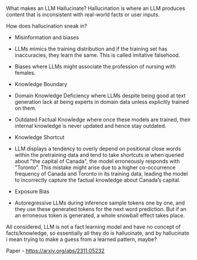 ### 
What makes an LLM Hallucinate?
Hallucination is where an LLM produces content that is inconsistent with real-world facts or user inputs. 

How does hallucination sneak in?

- Misinformation and biases
 - LLMs mimics the training distribution and if the training set has inaccuracies, they learn the same. This is called imitative falsehood.
 - Biases where LLMs might associate the profession of nursing with females.

- Knowledge Boundary
 - Domain Knowledge Deficiency where LLMs despite being good at text generation lack at being experts in domain data unless explicitly trained on them.
 - Outdated Factual Knowledge where once these models are trained, their internal knowledge is never updated and hence stay outdated.

- Knowledge Shortcut
 - LLM displays a tendency to overly depend on positional close words within the pretraining data and tend to take shortcuts ie when queried about "the capital of Canada", the model erroneously responds with "Toronto". This mistake might arise due to a higher co-occurrence frequency of Canada and Toronto in its training data, leading the model to incorrectly capture the factual knowledge about Canada’s capital.

- Exposure Bias
 - Autoregressive LLMs during inference sample tokens one by one, and they use these generated tokens for the next word prediction. But if an an erroneous token is generated, a whole snowball effect takes place.

All considered, LLM is not a fact learning model and have no concept of facts/knowledge, so essentially all they do is hallucinate, and by hallucinate i mean trying to make a guess from a learned pattern, maybe?


Paper - https://arxiv.org/abs/2311.05232